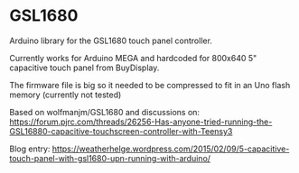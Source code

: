 # GSL1680
Arduino library for the GSL1680 touch panel controller.

Currently works for Arduino MEGA and hardcoded for 800x640 5" capacitive touch panel from BuyDisplay.

The firmware file is big so it needed to be compressed to fit in an Uno flash memory (currently not tested)

Based on wolfmanjm/GSL1680 and discussions on: https://forum.pjrc.com/threads/26256-Has-anyone-tried-running-the-GSL16880-capacitive-touchscreen-controller-with-Teensy3

Blog entry: https://weatherhelge.wordpress.com/2015/02/09/5-capacitive-touch-panel-with-gsl1680-upn-running-with-arduino/
